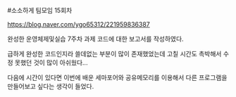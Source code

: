 #소소하게 팀모임 15회차

https://blog.naver.com/ygo65312/221959836387

완성한 운영체제및실습 7주차 과제 코드에 대한 보고서를 작성하였다.

급하게 완성한 코드인지라 쓸데없는 부분이 많이 존재했었는데 고칠 시간도 촉박해서 수정 못했던 것이 많이 아쉬웠다...

다음에 시간이 있다면 이번에 배운 세마포어와 공유메모리를 이용해서 다른 프로그램을 만들어보고 싶다는 생각이 들었다.
